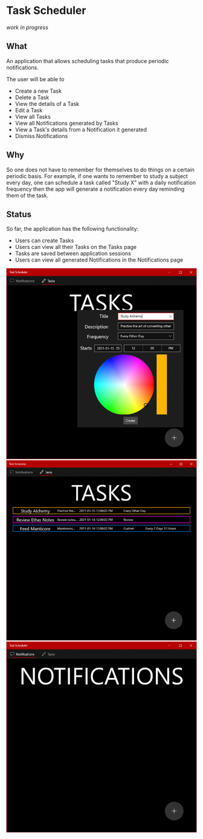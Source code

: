 # Task Scheduler
*work in progress*

## What
An application that allows scheduling tasks that produce periodic notifications.

The user will be able to
- Create a new Task
- Delete a Task
- View the details of a Task
- Edit a Task
- View all Tasks
- View all Notifications generated by Tasks
- View a Task's details from a Notification it generated
- Dismiss Notifications

## Why
So one does not have to remember for themselves to do things on a certain periodic basis. For example, if one wants to remember to study a subject every day, one can schedule a task called "Study X" with a daily notification frequency then the app will generate a notification every day reminding them of the task.

## Status
So far, the application has the following functionality:
- Users can create Tasks
- Users can view all their Tasks on the Tasks page
- Tasks are saved between application sessions
- Users can view all generated Notifications in the Notifications page

<img src="/images/create-task-210114.png" alt="Create Task" title="Create Task" width="600"/>
<img src="/images/tasks-210114.png" alt="Tasks Page" title="Tasks Page" width="600"/>
<img src="/images/notifications-empty-210114.png" alt="Notifications Page" title="Notifications Page" width="600"/>


